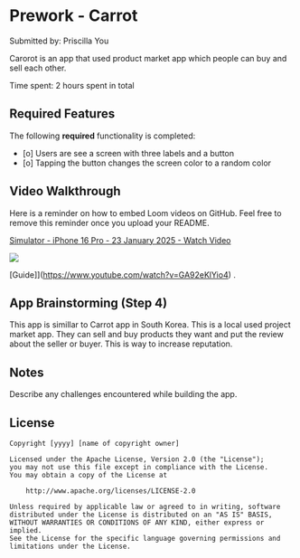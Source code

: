 # Prework - Carrot

Submitted by: Priscilla You

Carorot is an app that used product market app which people can buy and sell each other.

Time spent: 2 hours spent in total

## Required Features

The following **required** functionality is completed:

- [o] Users are see a screen with three labels and a button
- [o] Tapping the button changes the screen color to a random color
 
## Video Walkthrough

Here is a reminder on how to embed Loom videos on GitHub. Feel free to remove this reminder once you upload your README. 

<div>
    <a href="https://www.loom.com/share/272f4eaee96243e0a11f32c716a0f4eb">
      <p>Simulator - iPhone 16 Pro - 23 January 2025 - Watch Video</p>
    </a>
    <a href="https://www.loom.com/share/272f4eaee96243e0a11f32c716a0f4eb">
      <img style="max-width:300px;" src="https://cdn.loom.com/sessions/thumbnails/272f4eaee96243e0a11f32c716a0f4eb-e8335952de6d9c38-full-play.gif">
    </a>
  </div>
  
[Guide]](https://www.youtube.com/watch?v=GA92eKlYio4) .

## App Brainstorming (Step 4)

This app is simillar to Carrot app in South Korea. This is a local used project market app.
They can sell and buy products they want and put the review about the seller or buyer. This is way to increase reputation.

## Notes

Describe any challenges encountered while building the app.

## License

    Copyright [yyyy] [name of copyright owner]

    Licensed under the Apache License, Version 2.0 (the "License");
    you may not use this file except in compliance with the License.
    You may obtain a copy of the License at

        http://www.apache.org/licenses/LICENSE-2.0

    Unless required by applicable law or agreed to in writing, software
    distributed under the License is distributed on an "AS IS" BASIS,
    WITHOUT WARRANTIES OR CONDITIONS OF ANY KIND, either express or implied.
    See the License for the specific language governing permissions and
    limitations under the License.
